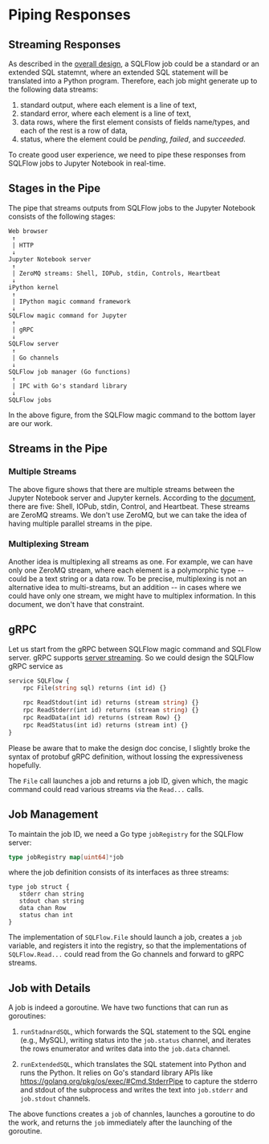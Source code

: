 # Piping Responses


## Streaming Responses

As described in the [overall design](doc/design.md), a SQLFlow job could be a standard or an extended SQL statemnt, where an extended SQL statement will be translated into a Python program.  Therefore, each job might generate up to the following data streams:

1. standard output, where each element is a line of text,
1. standard error, where each element is a line of text,
1. data rows, where the first element consists of fields name/types, and each of the rest is a row of data,
1. status, where the element could be *pending*, *failed*, and *succeeded*.

To create good user experience, we need to pipe these responses from SQLFlow jobs to Jupyter Notebook in real-time.


## Stages in the Pipe

The pipe that streams outputs from SQLFlow jobs to the Jupyter Notebook consists of the following stages:

```
Web browser 
 ↑
 | HTTP
 ↓
Jupyter Notebook server
 ↑
 | ZeroMQ streams: Shell, IOPub, stdin, Controls, Heartbeat
 ↓
iPython kernel
 ↑
 | IPython magic command framework
 ↓
SQLFlow magic command for Jupyter
 ↑
 | gRPC
 ↓
SQLFlow server
 ↑
 | Go channels
 ↓
SQLFlow job manager (Go functions)
 ↑
 | IPC with Go's standard library
 ↓ 
SQLFlow jobs
```

In the above figure, from the SQLFlow magic command to the bottom layer are our work.


##  Streams in the Pipe

### Multiple Streams

The above figure shows that there are multiple streams between the Jupyter Notebook server and Jupyter kernels.  According to the [document](https://jupyter-client.readthedocs.io/en/stable/messaging.html), there are five: Shell, IOPub, stdin, Control, and Heartbeat.  These streams are ZeroMQ streams.  We don't use ZeroMQ, but we can take the idea of having multiple parallel streams in the pipe.

### Multiplexing Stream

Another idea is multiplexing all streams as one.  For example, we can have only one ZeroMQ stream, where each element is a polymorphic type -- could be a text string or a data row.  To be precise, multiplexing is not an alternative idea to multi-streams, but an addition -- in cases where we could have only one stream, we might have to multiplex information.  In this document, we don't have that constraint.


## gRPC

Let us start from the gRPC between SQLFlow magic command and SQLFlow server.  gRPC supports [server streaming](https://grpc.io/docs/guides/concepts.html#server-streaming-rpc).  So we could design the SQLFlow gRPC service as

```protobuf
service SQLFlow {
    rpc File(string sql) returns (int id) {}

    rpc ReadStdout(int id) returns (stream string) {}
	rpc ReadStderr(int id) returns (stream string) {}
	rpc ReadData(int id) returns (stream Row) {}
    rpc ReadStatus(int id) returns (stream int) {}
}
```

Please be aware that to make the design doc concise, I slightly broke the syntax of protobuf gRPC definition, without lossing the expressiveness hopefully.

The `File` call launches a job and returns a job ID, given which, the magic command could read various streams via the `Read...` calls.


## Job Management

To maintain the job ID, we need a Go type `jobRegistry` for the SQLFlow server:

```go
type jobRegistry map[uint64]*job
```

where the job definition consists of its interfaces as three streams:

```
type job struct {
   stderr chan string
   stdout chan string
   data chan Row
   status chan int
}
```

The implementation of `SQLFlow.File` should launch a job, creates a `job` variable, and registers it into the registry, so that the implementations of `SQLFlow.Read...` could read from the Go channels and forward to gRPC streams.


## Job with Details

A job is indeed a goroutine.  We have two functions that can run as goroutines:

1. `runStadnardSQL`, which forwards the SQL statement to the SQL engine (e.g., MySQL), writing status into the `job.status` channel,  and iterates the rows enumerator and writes data into the `job.data` channel.

1. `runExtendedSQL`, which translates the SQL statement into Python and runs the Python.  It relies on Go's standard library APIs like https://golang.org/pkg/os/exec/#Cmd.StderrPipe to capture the stderro and stdout of the subprocess and writes the text into `job.stderr` and `job.stdout` channels.

The above functions creates a `job` of channles, launches a goroutine to do the work, and returns the `job` immediately after the launching of the goroutine.

